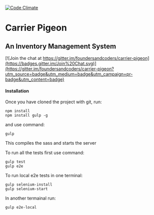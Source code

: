 [![Code Climate](https://codeclimate.com/github/foundersandcoders/carrier-pigeon/badges/gpa.svg)](https://codeclimate.com/github/foundersandcoders/carrier-pigeon)

# Carrier Pigeon
## An Inventory Management System

[![Join the chat at https://gitter.im/foundersandcoders/carrier-pigeon](https://badges.gitter.im/Join%20Chat.svg)](https://gitter.im/foundersandcoders/carrier-pigeon?utm_source=badge&utm_medium=badge&utm_campaign=pr-badge&utm_content=badge)

#### Installation

Once you have cloned the project with git, run:

```
npm install
npm install gulp -g
```

and use command:

``` 
gulp
```

This compiles the sass and starts the server

To run all the tests first use command:

```
gulp test
gulp e2e
```


To run local e2e tests in one terminal:

```
gulp selenium-install
gulp selenium-start
```

In another termainal run:

```
gulp e2e-local
```